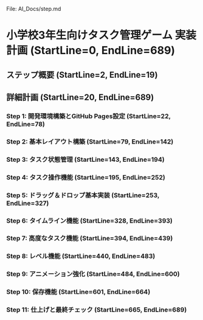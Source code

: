 File: AI_Docs/step.md
# 小学校3年生向けタスク管理ゲーム 実装計画 (StartLine=0, EndLine=689)
## ステップ概要 (StartLine=2, EndLine=19)
## 詳細計画 (StartLine=20, EndLine=689)
### Step 1: 開発環境構築とGitHub Pages設定 (StartLine=22, EndLine=78)
### Step 2: 基本レイアウト構築 (StartLine=79, EndLine=142)
### Step 3: タスク状態管理 (StartLine=143, EndLine=194)
### Step 4: タスク操作機能 (StartLine=195, EndLine=252)
### Step 5: ドラッグ＆ドロップ基本実装 (StartLine=253, EndLine=327)
### Step 6: タイムライン機能 (StartLine=328, EndLine=393)
### Step 7: 高度なタスク機能 (StartLine=394, EndLine=439)
### Step 8: レベル機能 (StartLine=440, EndLine=483)
### Step 9: アニメーション強化 (StartLine=484, EndLine=600)
### Step 10: 保存機能 (StartLine=601, EndLine=664)
### Step 11: 仕上げと最終チェック (StartLine=665, EndLine=689)